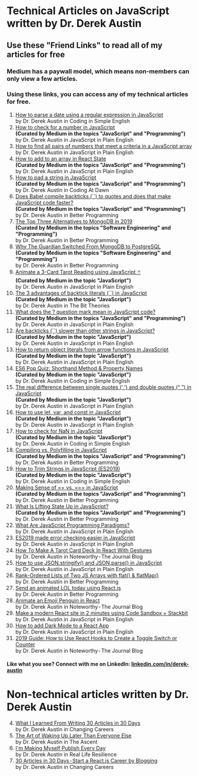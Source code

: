 # Technical Articles on JavaScript written by Dr. Derek Austin

## Use these "Friend Links" to read all of my articles for free

### Medium has a paywall model, which means non-members can only view a few articles.

### Using these links, you can access any of my technical articles for free.

1. [How to parse a date using a regular expression in JavaScript](https://medium.com/coding-in-simple-english/how-to-parse-a-date-using-a-regular-expression-in-javascript-f4e5b1d02935?source=friends_link&sk=87fdc6e9706c5f93e0fd1103648cd532)  
   by Dr. Derek Austin in Coding in Simple English
2. [How to check for a number in JavaScript](https://medium.com/javascript-in-plain-english/how-to-check-for-a-number-in-javascript-8d9024708153?source=friends_link&sk=387c97a6f71dfd7b4daff3e141a09070)  
   **(Curated by Medium in the topics "JavaScript" and "Programming")**  
   by Dr. Derek Austin in JavaScript in Plain English
3. [How to find all pairs of numbers that meet a criteria in a JavaScript array](https://medium.com/me/stats/post/cf921328eb84)  
   by Dr. Derek Austin in JavaScript in Plain English
4. [How to add to an array in React State](https://medium.com/javascript-in-plain-english/how-to-add-to-an-array-in-react-state-3d08ddb2e1dc?source=friends_link&sk=392c3e1f2e330722846118180d8a4843)  
   **(Curated by Medium in the topics "JavaScript" and "Programming")**  
   by Dr. Derek Austin in JavaScript in Plain English
5. [How to pad a string in JavaScript](https://medium.com/coding-at-dawn/how-to-pad-a-string-in-javascript-3ea75c67541c?source=friends_link&sk=639dc2b75f1ee1ff2fca90ba24dff3d1)  
   **(Curated by Medium in the topics "JavaScript" and "Programming")**  
   by Dr. Derek Austin in Coding At Dawn
6. [Does Babel compile backticks (``) to quotes and does that make JavaScript code faster?](https://medium.com/better-programming/does-babel-compile-backticks-to-quotes-and-does-that-make-javascript-code-faster-6fd21b089672?source=friends_link&sk=51fb8245ff09d1b9b4b0933f866715f4)  
   **(Curated by Medium in the topics "JavaScript" and "Programming")**  
   by Dr. Derek Austin in Better Programming
7. [The Top Three Alternatives to MongoDB in 2019](https://medium.com/better-programming/the-top-three-alternatives-to-mongodb-in-2019-399b324e53d8?source=friends_link&sk=cd47fee97183dc0f6a0a527110ff0d15)  
   **(Curated by Medium in the topics "Software Engineering" and "Programming")**  
   by Dr. Derek Austin in Better Programming
8. [Why The Guardian Switched From MongoDB to PostgreSQL](https://medium.com/better-programming/why-the-guardian-switched-from-mongodb-to-postgresql-861b6cf01e1f?source=friends_link&sk=640634c647b06e11a105aa515fcb0787)  
   **(Curated by Medium in the topics "Software Engineering" and "Programming")**  
   by Dr. Derek Austin in Better Programming
9. [Animate a 3-Card Tarot Reading using JavaScript 🃏](https://medium.com/javascript-in-plain-english/animate-a-3-card-tarot-reading-using-javascript-e40c1f3635e9?source=friends_link&sk=f802771642ffe563fbee22cc8e82a774)  
   **(Curated by Medium in the topic "JavaScript")**  
   by Dr. Derek Austin in JavaScript in Plain English
10. [The 3 advantages of backtick literals (``) in JavaScript](https://thebittheories.com/the-3-advantages-of-backtick-literals-in-javascript-f6beade4a9cf?source=friends_link&sk=93004c993390edb412e4425841952976)  
    **(Curated by Medium in the topic "JavaScript")**  
    by Dr. Derek Austin in The Bit Theories
11. [What does the ? question mark mean in JavaScript code?](https://medium.com/javascript-in-plain-english/what-does-the-question-mark-mean-in-javascript-code-353cfadcf760?source=friends_link&sk=85f2bd0e81217444ff361cf993d03b58)  
    **(Curated by Medium in the topics "JavaScript" and "Programming")**  
    by Dr. Derek Austin in JavaScript in Plain English
12. [Are backticks (``) slower than other strings in JavaScript?](https://medium.com/javascript-in-plain-english/are-backticks-slower-than-other-strings-in-javascript-ce4abf9b9fa?source=friends_link&sk=7d0055fe03c348b6369ec0540f743afd)  
    **(Curated by Medium in the topic "JavaScript")**  
    by Dr. Derek Austin in JavaScript in Plain English
13. [How to return object literals from arrow functions in JavaScript](https://medium.com/javascript-in-plain-english/how-to-return-object-literals-from-arrow-functions-in-javascript-7c31bfcca8a0?source=friends_link&sk=ff6db8647e7f2a0680f5202149be2770)  
    **(Curated by Medium in the topic "JavaScript")**  
    by Dr. Derek Austin in JavaScript in Plain English
14. [ES6 Pop Quiz: Shorthand Method & Property Names](https://medium.com/coding-in-simple-english/es6-pop-quiz-shorthand-method-property-names-45c23384e67a?source=friends_link&sk=d0a84a1226c87ae4ea0c9a7e38f1749b)  
    **(Curated by Medium in the topic "JavaScript")**  
    by Dr. Derek Austin in Coding in Simple English
15. [The real difference between single quotes (‘ ’) and double quotes (“ ”) in JavaScript](https://medium.com/javascript-in-plain-english/the-real-difference-between-single-quotes-and-double-quotes-in-javascript-3d00bf720bcd?source=friends_link&sk=d642efc65a50bed1c51eca7ee202b438)  
    **(Curated by Medium in the topic "JavaScript")**  
    by Dr. Derek Austin in JavaScript in Plain English
16. [How to use let, var, and const in JavaScript](https://medium.com/javascript-in-plain-english/how-to-use-let-var-and-const-in-javascript-cdf42b48d70?source=friends_link&sk=6b0c9cbc658d92bd49faddd4e2919ed3)  
    **(Curated by Medium in the topic "JavaScript")**  
    by Dr. Derek Austin in JavaScript in Plain English
17. [How to check for NaN in JavaScript](https://medium.com/coding-in-simple-english/how-to-check-for-nan-in-javascript-4294e555b447?source=friends_link&sk=9b740831fcc70247105ee12ac1f18716)  
    **(Curated by Medium in the topic "JavaScript")**  
    by Dr. Derek Austin in Coding in Simple English
18. [Compiling vs. Polyfilling in JavaScript](https://medium.com/better-programming/compiling-vs-polyfilling-in-javascript-6bbc5707a253?source=friends_link&sk=ec39c1e6c5427948cccd9ad7bfb30d3b)  
    **(Curated by Medium in the topics "JavaScript" and "Programming")**  
    by Dr. Derek Austin in Better Programming
19. [How to Trim Strings in JavaScript (ES2019)](https://medium.com/coding-in-simple-english/how-to-trim-strings-in-javascript-es2019-3823070c9316)  
    **(Curated by Medium in the topic "JavaScript")**  
    by Dr. Derek Austin in Coding in Simple English
20. [Making Sense of == vs. === in JavaScript](https://medium.com/better-programming/making-sense-of-vs-in-javascript-f9dbbc6352e3?source=friends_link&sk=41aba548525db38aa78ccf37c3821b9e)  
    **(Curated by Medium in the topics "JavaScript" and "Programming")**  
    by Dr. Derek Austin in Better Programming
21. [What Is Lifting State Up in JavaScript?](https://medium.com/better-programming/what-is-lifting-state-up-in-javascript-74fb12c6dd71?source=friends_link&sk=cec64ce34b07e3287d4998d435d0c42b)  
    **(Curated by Medium in the topics "JavaScript" and "Programming")**  
    by Dr. Derek Austin in Better Programming
22. [What Are JavaScript Programming Paradigms?](https://medium.com/javascript-in-plain-english/what-are-javascript-programming-paradigms-3ef0f576dfdb?source=friends_link&sk=2a4efe7351b328c54e45e6bc4d6ca20b)  
    by Dr. Derek Austin in JavaScript in Plain English
23. [ES2019 made error checking easier in JavaScript](https://medium.com/javascript-in-plain-english/es2019-made-error-checking-easier-in-javascript-9386e22d5794?source=friends_link&sk=717c90bca60d6c65b1d61f57c24ce1ae)  
    by Dr. Derek Austin in JavaScript in Plain English
24. [How To Make A Tarot Card Deck In React With Gestures](https://blog.usejournal.com/how-to-make-a-tarot-card-deck-in-react-with-gestures-76ab4ec8933c?source=friends_link&sk=a7a8d00747e5aa52946cc1e7c9354b3b)  
    by Dr. Derek Austin in Noteworthy - The Journal Blog
25. [How to use JSON.stringify() and JSON.parse() in JavaScript](https://medium.com/javascript-in-plain-english/how-to-use-stringify-and-parse-in-javascript-6b637b571a32?source=friends_link&sk=41e2f4e2c75d8d479c6cbd7245a7eb55)  
    by Dr. Derek Austin in JavaScript in Plain English
26. [Rank-Ordered Lists of Two JS Arrays with flat() & flatMap() ](https://medium.com/@derek_develops/rank-ordered-lists-of-two-js-arrays-with-flat-flatmap-32e0aff6c40f?source=friends_link&sk=d390f806f1aa217e0ad576f524100d92)  
    by Dr. Derek Austin in Better Programming
27. [Send an animated LOL today using React.js](https://medium.com/@derek_develops/send-an-animated-lol-today-using-react-js-aa18b09fbbed?source=friends_link&sk=a53d318e5a260186e8c10285d4d7fb61)  
    by Dr. Derek Austin in Better Programming
28. [Animate an Emoji Penguin in React](https://blog.usejournal.com/animate-an-emoji-penguin-in-react-c697e05071e5?source=friends_link&sk=bb57fe6d8597e17beff415bb649daa4e)  
    by Dr. Derek Austin in Noteworthy - The Journal Blog
29. [Make a modern React site in 2 minutes using Code Sandbox + Stackbit](https://medium.com/javascript-in-plain-english/make-a-modern-react-site-in-2-min-using-code-sandbox-stackbit-18e83c296073?source=friends_link&sk=6d4defb10b1a4a116ded5868803c12a2)  
    by Dr. Derek Austin in JavaScript in Plain English
30. [How to add Dark Mode to a React App](https://medium.com/javascript-in-plain-english/dark-mode-for-any-react-app-2019-part-1-of-a-series-on-day-night-toggles-b320ece903f7?source=friends_link&sk=db2c2507a8873ff3e753b928278472b3)  
    by Dr. Derek Austin in JavaScript in Plain English
31. [2019 Guide: How to Use React Hooks to Create a Toggle Switch or Counter](https://blog.usejournal.com/2019-guide-how-to-use-react-hooks-to-create-a-toggle-switch-or-counter-dd9f5cd7062a?source=friends_link&sk=15da0f12c35552f47455318c72bdf7eb)  
    by Dr. Derek Austin in Noteworthy - The Journal Blog

#### Like what you see? Connect with me on LinkedIn: [linkedin.com/in/derek-austin](https://linkedin.com/in/derek-austin)

# Non-technical articles written by Dr. Derek Austin

4. [What I Learned From Writing 30 Articles in 30 Days](https://medium.com/changing-careers/what-i-learned-from-writing-30-articles-in-30-days-2693a1d6519c?source=friends_link&sk=801f2c22d8a1c2d68b9d3360012ad0cb)  
   by Dr. Derek Austin in Changing Careers
5. [The Art of Waking Up Later Than Everyone Else](https://medium.com/the-ascent/the-art-of-waking-up-later-than-everyone-else-d9b04c60f599?source=friends_link&sk=d4fd49fa8d45630079b3de19b04fd48b)  
   by Dr. Derek Austin in The Ascent
6. [I'm Making Myself Publish Every Day](https://medium.com/@derek_develops/im-making-myself-publish-every-day-ec29c00ad2c8?source=friends_link&sk=b9e3a4355e9b7436fae6ae808763cc45)  
   by Dr. Derek Austin in Real Life Resilience
7. [30 Articles in 30 Days - Start a React.js Career by Blogging](https://medium.com/changing-careers/30-articles-in-30-days-start-a-react-js-career-on-medium-d6439da2417e)  
   by Dr. Derek Austin in Changing Careers
